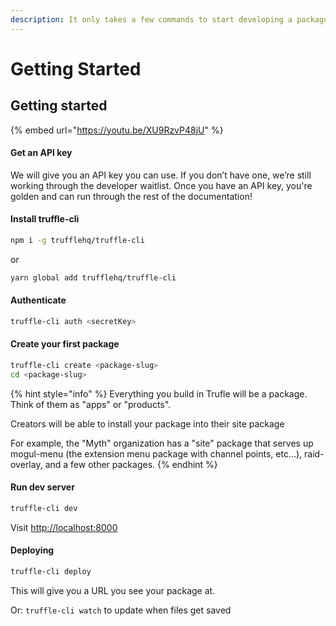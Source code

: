 ```yaml
---
description: It only takes a few commands to start developing a package!
---
```


# Getting Started

## Getting started

{% embed url="https://youtu.be/XU9RzvP48jU" %}

#### Get an API key

We will give you an API key you can use. If you don’t have one, we’re still working through the developer waitlist. Once you have an API key, you're golden and can run through the rest of the documentation!

#### Install truffle-cli

```bash
npm i -g trufflehq/truffle-cli
```

or

```bash
yarn global add trufflehq/truffle-cli
```

#### Authenticate

```bash
truffle-cli auth <secretKey>
```

#### Create your first package

```bash
truffle-cli create <package-slug>
cd <package-slug>
```

{% hint style="info" %}
Everything you build in Trufle will be a package. Think of them as "apps" or "products".&#x20;

Creators will be able to install your package into their site package

For example, the "Myth" organization has a "site" package that serves up mogul-menu (the extension menu package with channel points, etc...), raid-overlay, and a few other packages.
{% endhint %}

#### Run dev server

```bash
truffle-cli dev
```

Visit [http://localhost:8000](http://localhost:8000)

#### Deploying

```bash
truffle-cli deploy
```

This will give you a URL you see your package at.

Or: `truffle-cli watch` to update when files get saved
